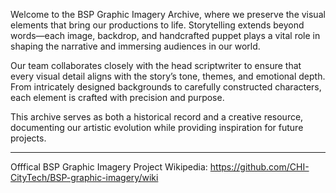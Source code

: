 Welcome to the BSP Graphic Imagery Archive, where we preserve the visual elements that bring our productions to life. Storytelling extends beyond words—each image, backdrop, and handcrafted puppet plays a vital role in shaping the narrative and immersing audiences in our world.

Our team collaborates closely with the head scriptwriter to ensure that every visual detail aligns with the story’s tone, themes, and emotional depth. From intricately designed backgrounds to carefully constructed characters, each element is crafted with precision and purpose.

This archive serves as both a historical record and a creative resource, documenting our artistic evolution while providing inspiration for future projects.

________________________________________________________________________________________________________

Offfical BSP Graphic Imagery Project Wikipedia: https://github.com/CHI-CityTech/BSP-graphic-imagery/wiki
